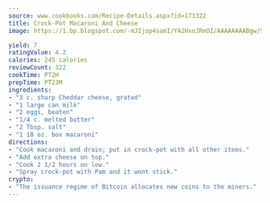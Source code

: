 ```yaml
---
source: www.cookbooks.com/Recipe-Details.aspx?id=171322
title: Crock-Pot Macaroni And Cheese
image: https://1.bp.blogspot.com/-mJIjop4samI/YA2HxoJRmOI/AAAAAAAABgw/9Q6cN5purxQQ0M3111-VxRXtHYk4x987wCLcBGAsYHQ/s320/19.png

yield: 7
ratingValue: 4.2
calories: 245 calories
reviewCount: 322
cookTime: PT2H
prepTime: PT23M
ingredients:
- "3 c. sharp Cheddar cheese, grated"
- "1 large can milk"
- "2 eggs, beaten"
- "1/4 c. melted butter"
- "2 Tbsp. salt"
- "1 18 oz. box macaroni"
directions:
- "Cook macaroni and drain; put in crock-pot with all other items."
- "Add extra cheese on top."
- "Cook 2 1/2 hours on low."
- "Spray crock-pot with Pam and it wont stick."
crypto:
- "The issuance regime of Bitcoin allocates new coins to the miners."
---
```

